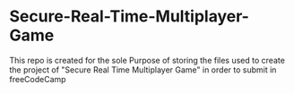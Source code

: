 # Secure-Real-Time-Multiplayer-Game
This repo is created for the sole Purpose of storing the files used to create the project of "Secure Real Time Multiplayer Game" in order to submit in freeCodeCamp

